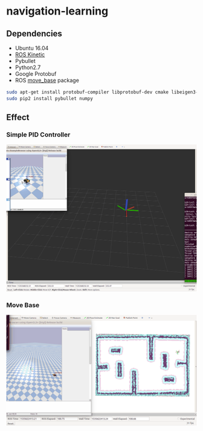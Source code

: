 # navigation-learning
## Dependencies
* Ubuntu 16.04
* [ROS Kinetic](http://wiki.ros.org/kinetic/Installation/Ubuntu)
* Pybullet
* Python2.7
* Google Protobuf
* ROS [move_base](http://wiki.ros.org/move_base) package

```bash
sudo apt-get install protobuf-compiler libprotobuf-dev cmake libeigen3-dev
sudo pip2 install pybullet numpy
```
## Effect
### Simple PID Controller

![image](./image/effect.gif)

### Move Base

![image](./image/effect_movebase.gif)